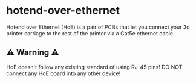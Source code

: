 # hotend-over-ethernet
Hotend over Ethernet (HoE) is a pair of PCBs that let you connect your 3d printer carriage to the rest of the printer via a Cat5e ethernet cable.

## ⚠️ Warning ⚠️
HoE doesn't follow any existing standard of using RJ-45 pins! DO NOT connect any HoE board into any other device!

